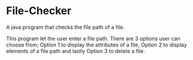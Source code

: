 # File-Checker
A java program that checks the file path of a file.

  This program let the user enter a file path. There are 3 options user can choose from; Option 1 to display the attributes of a file,
  Option 2 to display elements of a file path and lastly Option 3 to delete a file.
